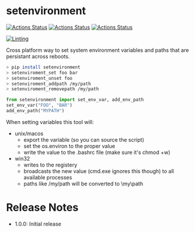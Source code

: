 # setenvironment

[![Actions Status](../../workflows/MacOS_Tests/badge.svg)](../../actions/workflows/push_macos.yml)
[![Actions Status](../../workflows/Win_Tests/badge.svg)](../../actions/workflows/push_win.yml)
[![Actions Status](../../workflows/Ubuntu_Tests/badge.svg)](../../actions/workflows/push_ubuntu.yml)

[![Linting](../../actions/workflows/lint.yml/badge.svg)](../../actions/workflows/lint.yml)

Cross platform way to set system environment variables and paths that are persistant across reboots.

```bash
> pip install setenvironment
> setenviroment_set foo bar
> setenviroment_unset foo
> setenviroment_addpath /my/path
> setenviroment_removepath /my/path
```

```python
from setenvironment import set_env_var, add_env_path
set_env_var("FOO", "BAR")
add_env_path("MYPATH")
```


When setting variables this tool will:
  * unix/macos
    * export the variable (so you can source the script)
    * set the os.environ to the proper value
    * write the value to the .bashrc file (make sure it's chmod +w)
  * win32
    * writes to the registery
    * broadcasts the new value (cmd.exe ignores this though) to all available processes
    * paths like /my/path will be converted to \\my\\path

# Release Notes
  * 1.0.0: Initial release